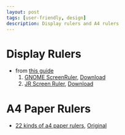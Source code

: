 ```yaml
---
layout: post
tags: [user-friendly, design]
description: Display rulers and A4 rulers
---
```


# Display Rulers

+ from [this guide](http://0123456789.tw/?p=941)
  1. [GNOME ScreenRuler](http://gnomecoder.wordpress.com/screenruler/), [Download](http://info.openanswers.org/downloads/gruler-latest.tar.gz)
  2. [JR Screen Ruler](http://www.spadixbd.com/freetools/jruler.htm), [Download](http://www.convertjunction.com/download/jruler.zip)

# A4 Paper Rulers

+ [22 kinds of a4 paper rulers](http://0123456789.tw/?p=941), [Original](http://www.vendian.org/mncharity/dir3/paper_rulers/#accuracy)
